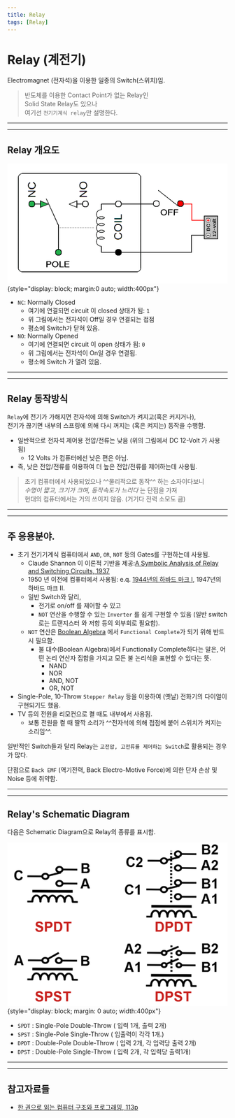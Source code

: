 ```yaml
---
title: Relay
tags: [Relay]
---
```


# Relay (계전기)

Electromagnet (전자석)을 이용한 일종의 Switch(스위치)임.  

> 반도체를 이용한 Contact Point가 없는 Relay인  
> Solid State Relay도 있으나  
> 여기선 `전기기계식 relay`만 설명한다.

---

---

## Relay 개요도

![relay_simle](./imgs/relay_simple.gif){style="display: block; margin:0 auto; width:400px"} 

- `NC`: Normally Closed 
    - 여기에 연결되면 circuit 이 closed 상태가 됨: `1` 
    - 위 그림에서는 전자석이 Off일 경우 연결되는 접점
    - 평소에 Switch가 닫혀 있음.
- `NO`: Normally Opened
    - 여기에 연결되면 circuit 이 open 상태가 됨: `0`
    - 위 그림에서는 전자석이 On일 경우 연결됨.
    - 평소에 Switch 가 열려 있음.

---

---

## Relay 동작방식

`Relay`에 전기가 가해지면 전자석에 의해 Switch가 켜지고(혹은 커지거나),  
전기가 끊기면 내부의 스프링에 의해 다시 꺼지는 (혹은 켜지는) 동작을 수행함.

* 일반적으로 전자석 제어용 전압/전류는 낮음 (위의 그림에서 DC 12-Volt 가 사용됨)
    * 12 Volts 가 컴퓨터에선 낮은 편은 아님.  
* 즉, 낮은 전압/전류를 이용하여 더 높은 전압/전류를 제어하는데 사용됨.

> 초기 컴퓨터에서 사용되었으나 ^^물리적으로 동작^^ 하는 소자이다보니  
> *수명이 짧고, 크기가 크며, 동작속도가 느리다* 는 단점을 가져  
> 현대의 컴퓨터에서는 거의 쓰이지 않음. (거기다 전력 소모도 큼)

---

---

## 주 응용분야.

* 초기 전기기계식 컴퓨터에서 `AND`, `OR`, `NOT` 등의 Gates를 구현하는데 사용됨.
    * Claude Shannon 이 이론적 기반을 제공:[A Symbolic Analysis of Relay and Switching Circuits, 1937](https://ds31x.tistory.com/393) 
    * 1950 년 이전에 컴퓨터에서 사용됨: e.q. [1944년의 하바드 마크 I](https://ds31x.tistory.com/380), 1947년의 하바드 마크 II.
    * 일반 Switch와 달리, 
        * 전기로 on/off 를 제어할 수 있고 
        * `NOT` 연산을 수행할 수 있는 `Inverter` 를 쉽게 구현할 수 있음 (일반 switch로는 트랜지스터 와 저항 등의 외부회로 필요함).
    * `NOT` 연산은 [Boolean Algebra](https://dsaint31.tistory.com/406) 에서 `Functional Complete`가 되기 위해 반드시 필요함.
        * 불 대수(Boolean Algebra)에서 Functionally Complete하다는 말은, 어떤 논리 연산자 집합을 가지고 모든 불 논리식을 표현할 수 있다는 뜻.
            * NAND
            * NOR
            * AND, NOT
            * OR, NOT 
* Single-Pole, 10-Throw `Stepper Relay` 등을 이용하여 (옛날) 전화기의 다이얼이 구현되기도 했음.
* TV 등의 전원을 리모컨으로 켤 때도 내부에서 사용됨. 
    * 보통 전원을 켤 때 딸깍 소리가 ^^전자석에 의해 접점에 붙어 스위치가 켜지는 소리임^^.

일반적인 Switch들과 달리 Relay는 `고전압, 고전류를 제어하는 Switch`로 활용되는 경우가 많다.  
  
단점으로 `Back EMF` (역기전력, Back Electro-Motive Force)에 의한 단자 손상 및 Noise 등에 취약함.

---

---

## Relay's Schematic Diagram

다음은 Schematic Diagram으로 Relay의 종류를 표시함.

![relay_diagram](./imgs/relay_diagram.png){style="display: block; margin: 0 auto; width:400px"}

* `SPDT` : Single-Pole Double-Throw ( 입력 1개, 출력 2개)
* `SPST` : Single-Pole Single-Throw ( 입출력이 각각 1개.)
* `DPDT` : Double-Pole Double-Throw ( 입력 2개, 각 입력당 출력 2개)
* `DPST` : Double-Pole Single-Throw ( 입력 2개, 각 입력당 출력1개)

---

---

## 참고자료들

* [한 권으로 읽는 컴퓨터 구조와 프로그래밍, 113p](https://ebook-product.kyobobook.co.kr/dig/epd/ebook/E000002986369) 